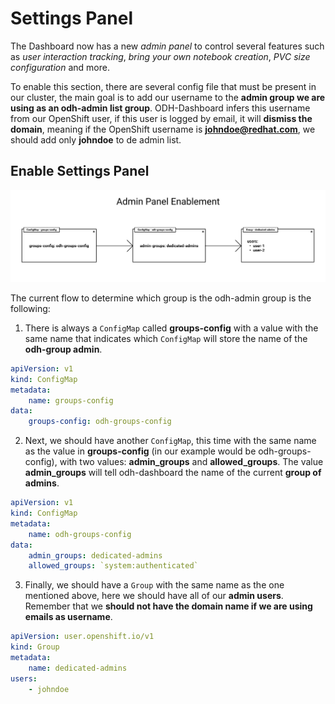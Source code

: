 # Settings Panel

The Dashboard now has a new *admin panel* to control several features such as *user interaction tracking*, *bring your own notebook creation*, *PVC size configuration* and more.

To enable this section, there are several config file that must be present in our cluster, the main goal is to add our username to the **admin group we are using as an odh-admin list group**. ODH-Dashboard infers this username from our OpenShift user, if this user is logged by email, it will **dismiss the domain**, meaning if the OpenShift username is **johndoe@redhat.com**, we should add only **johndoe** to de admin list.

## Enable Settings Panel

![Admin flow](meta/admin-panel.png)

The current flow to determine which group is the odh-admin group is the following:

1. There is always a `ConfigMap` called **groups-config** with a value with the same name that indicates which `ConfigMap` will store the name of the **odh-group admin**.

```yaml
apiVersion: v1
kind: ConfigMap
metadata:
    name: groups-config
data:
    groups-config: odh-groups-config
```

2. Next, we should have another `ConfigMap`, this time with the same name as the value in **groups-config** (in our example would be odh-groups-config), with two values: **admin_groups** and **allowed_groups**. The value **admin_groups** will tell odh-dashboard the name of the current **group of admins**.

```yaml
apiVersion: v1
kind: ConfigMap
metadata:
    name: odh-groups-config
data:
    admin_groups: dedicated-admins
    allowed_groups: `system:authenticated`
```

3. Finally, we should have a `Group` with the same name as the one mentioned above, here we should have all of our **admin users**. Remember that we **should not have the domain name if we are using emails as username**.

```yaml
apiVersion: user.openshift.io/v1
kind: Group
metadata:
    name: dedicated-admins
users:
    - johndoe
```